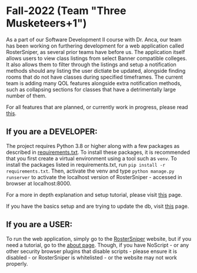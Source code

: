 # Fall-2022 (Team "Three Musketeers+1")

As a part of our Software Development II course with Dr. Anca, our team has been working on furthering development for a web application called RosterSniper, as several prior teams have before us. The application itself allows users to view class listings from select Banner compatible colleges. It also allows them to filter through the listings and setup a notification methods should any listing the user dictiate be updated, alongside finding rooms that do not have classes during specified timeframes. The current team is adding many QOL features alongside extra notification methods, such as collapsing sections for classes that have a detrimentally large number of them.

For all features that are planned, or currently work in progress, please read [this](TODO.md).

## If you are a DEVELOPER:

The project requires Python 3.8 or higher along with a few packages as described in [requirements.txt](../requirements.txt). To install these packages, it is recommended that you first create a virtual environment using a tool such as `venv`. To install the packages listed in requirements.txt, run `pip install -r requirements.txt`. Then, activate the venv and type `python manage.py runserver` to activate the localhost version of RosterSniper - accessed in browser at localhost:8000.

For a more in depth explanation and setup tutorial, please visit [this](TM_DevSetup.md) page.

If you have the basics setup and are trying to update the db, visit [this](TM_UpdateDatabase.md) page.

## If you are a USER:

To run the web application, simply go to the [RosterSniper](https://rostersniper.com/) website, but if you need a tutorial, go to the [about page](https://rostersniper.com/about/). Though, if you have NoScript - or any other security browser plugins that disable scripts - please ensure it is disabled - or RosterSniper is whitelisted - or the website may not work properly.
